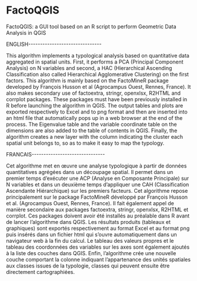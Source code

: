 # FactoQGIS
FactoQGIS: a GUI tool based on an R script to perform Geometric Data Analysis in QGIS

ENGLISH------------------------------- 

This algorithm implements a typological analysis based on quantitative data aggregated in spatial units. First, it performs a PCA (Principal Component Analysis) on N variables and second, a HAC (Hierarchical Ascending Classification also called Hierarchical Agglomerative Clustering) on the first factors. This algorithm is mainly based on the FactoMineR package developed by François Husson et al (Agrocampus Ouest, Rennes, France). It also makes secondary use of factoextra, stringr, openxlsx, R2HTML and corrplot packages. These packages must have been previously installed in R before launching the algorithm in QGIS. The output tables and plots are exported respectively to Excel and to png format and then are inserted into an html file that automatically pops up in a web browser at the end of the process. The Eigenvalue table and the variable coordinate table on the dimensions are also added to the table of contents in QGIS. Finally, the algorithm creates a new layer with the column indicating the cluster each spatial unit belongs to, so as to make it easy to map the typology.

FRANCAIS------------------------------- 

Cet algorithme met en œuvre une analyse typologique à partir de données quantitatives agrégées dans un découpage spatial. Il permet dans un premier temps d’exécuter une ACP (Analyse en Composante Principale) sur N variables et dans un deuxième temps d’appliquer une CAH (Classification Ascendante Hiérarchique) sur les premiers facteurs. Cet algorithme repose principalement sur le package FactoMineR développé par François Husson et al. (Agrocampus Ouest, Rennes, France). Il fait également appel de manière secondaire aux packages factoextra, stringr, openxlsx, R2HTML et corrplot. Ces packages doivent avoir été installés au préalable dans R avant de lancer l’algorithme dans QGIS. Les résultats produits (tableaux et graphiques) sont exportés respectivement au format Excel et au format png puis insérés dans un fichier html qui s’ouvre automatiquement dans un navigateur web à la fin du calcul. Le tableau des valeurs propres et le tableau des coordonnées des variables sur les axes sont également ajoutés à la liste des couches dans QGIS. Enfin, l’algorithme crée une nouvelle couche comportant la colonne indiquant l’appartenance des unités spatiales aux classes issues de la typologie, classes qui peuvent ensuite être directement cartographiées.
